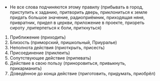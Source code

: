 - Не все слова подчиняются этому правилу (прибывать в город, приступить к заданию, притворить дверь, приклониться к земле придать большое значение, радиоприёмник, приходящая няня, привратник, придел в церкви, приложение в проекте, призреть сироту ,притерпеться к боли, приткнуться)
1. Приближение (приходить)
2. Близость (приморский, пришкольный, Приуралье)
3. Неполнота действия (приоткрыть, присесть)
4. Присоединение (приклеить)
5. Сопутствующее действие (припевать)
6. Действие в свою пользу (приноровиться, привыкнуть, прикарманить)
7. Доведённое до конца действие (приготовить, придумать, приобрёл)